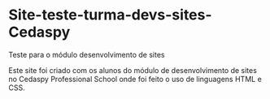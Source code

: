 # Site-teste-turma-devs-sites-Cedaspy
 Teste para o módulo desenvolvimento de sites

 Este site foi criado com os alunos do módulo de desenvolvimento de sites no Cedaspy Professional School onde foi feito o uso de linguagens HTML e CSS.
